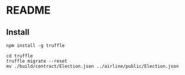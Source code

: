 # README

## Install 
```
npm install -g truffle
```


``` Execute application and update abi file for back-end
cd truffle  
truffle migrate --reset  
mv ./build/contract/Election.json ../airline/public/Election.json 
```
